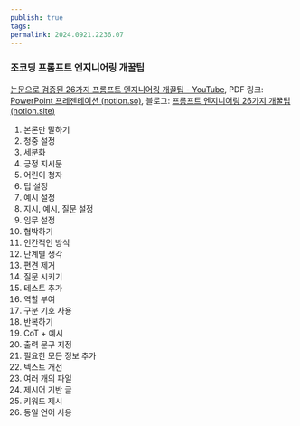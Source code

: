 ```yaml
---
publish: true
tags: 
permalink: 2024.0921.2236.07
---
```

### 조코딩 프롬프트 엔지니어링 개꿀팁
[논문으로 검증된 26가지 프롬프트 엔지니어링 개꿀팁 - YouTube](https://www.youtube.com/watch?v=mC2b57u_s0k), PDF 링크: [PowerPoint 프레젠테이션 (notion.so)](https://file.notion.so/f/f/52dbda07-2b76-4241-b0b5-20de01cde597/899eaa04-bf3f-4a7d-8190-4d05579f5963/%EC%A1%B0%EC%BD%94%EB%94%A9_%ED%94%84%EB%A1%AC%ED%94%84%ED%8A%B8%EC%97%94%EC%A7%80%EB%8B%88%EC%96%B4%EB%A7%81.pdf?table=block&id=85afa3bd-67f1-4eec-8feb-3ab9891e59dc&spaceId=52dbda07-2b76-4241-b0b5-20de01cde597&expirationTimestamp=1727013600000&signature=Pmxy0k1N88T0g73k8loaD_ssuGXmk9yvoU9IQozmGhg&downloadName=%EC%A1%B0%EC%BD%94%EB%94%A9_%ED%94%84%EB%A1%AC%ED%94%84%ED%8A%B8%EC%97%94%EC%A7%80%EB%8B%88%EC%96%B4%EB%A7%81.pdf), 블로그: [프롬프트 엔지니어링 26가지 개꿀팁 (notion.site)](https://abrasive-detective-fdd.notion.site/26-9c9bc7d14d2448b696e29cbd47209a5e)
1. 본론만 말하기  
2. 청중 설정  
3. 세분화  
4. 긍정 지시문  
5. 어린이 청자  
6. 팁 설정  
7. 예시 설정  
8. 지시, 예시, 질문 설정  
9. 임무 설정  
10. 협박하기  
11. 인간적인 방식  
12. 단계별 생각  
13. 편견 제거  
14. 질문 시키기  
15. 테스트 추가  
16. 역할 부여  
17. 구분 기호 사용  
18. 반복하기  
19. CoT + 예시  
20. 출력 문구 지정  
21. 필요한 모든 정보 추가  
22. 텍스트 개선  
23. 여러 개의 파일  
24. 제시어 기반 글  
25. 키워드 제시  
26. 동일 언어 사용  